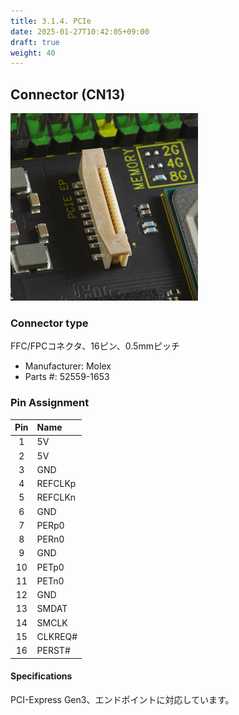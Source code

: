 ```yaml
---
title: 3.1.4. PCIe
date: 2025-01-27T10:42:05+09:00
draft: true
weight: 40
---
```

## Connector (CN13) #

![Connector_PCIe](images/PCIe_300x300.png)

### Connector type
FFC/FPCコネクタ、16ピン、0.5mmピッチ
* Manufacturer: Molex
* Parts #: 52559-1653

### Pin Assignment

|Pin|Name|
|:---:|:---|
|1|5V|
|2|5V|
|3|GND|
|4|REFCLKp|
|5|REFCLKn|
|6|GND|
|7|PERp0|
|8|PERn0|
|9|GND|
|10|PETp0|
|11|PETn0|
|12|GND|
|13|SMDAT|
|14|SMCLK|
|15|CLKREQ#|
|16|PERST#|

#### Specifications
PCI-Express Gen3、エンドポイントに対応しています。




